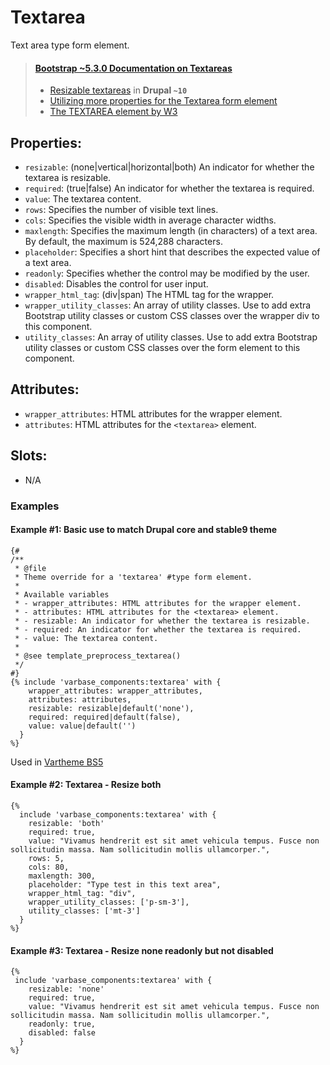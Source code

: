 # Textarea

Text area type form element.

> #### [Bootstrap ~5.3.0 Documentation on Textareas](https://getbootstrap.com/docs/5.3/forms/floating-labels/#textareas)
> * [Resizable textareas](https://git.drupalcode.org/project/drupal/-/blob/10.1.x/core/modules/system/css/components/resize.module.css) in **Drupal `~10`**
> * [Utilizing more properties for the Textarea form element](https://git.drupalcode.org/project/drupal/-/blob/10.1.x/core/includes/form.inc#L382)
> * [The TEXTAREA element by W3](https://www.w3.org/TR/html401/interact/forms.html#h-17.7)


## Properties:
* `resizable`: (none|vertical|horizontal|both) An indicator for whether the textarea is resizable.
* `required`: (true|false) An indicator for whether the textarea is required.
* `value`: The textarea content.
* `rows`: Specifies the number of visible text lines.
* `cols`: Specifies the visible width in average character widths.
* `maxlength`: Specifies the maximum length (in characters) of a text area. By default, the maximum is 524,288 characters.
* `placeholder`: Specifies a short hint that describes the expected value of a text area.
* `readonly`: Specifies whether the control may be modified by the user.
* `disabled`: Disables the control for user input.
* `wrapper_html_tag`: (div|span) The HTML tag for the wrapper.
* `wrapper_utility_classes`: An array of utility classes. Use to add extra Bootstrap utility classes or custom CSS classes over the wrapper div to this component.
* `utility_classes`: An array of utility classes. Use to add extra Bootstrap utility classes or custom CSS classes over the form element to this component.

## Attributes:
* `wrapper_attributes`: HTML attributes for the wrapper element.
* `attributes`: HTML attributes for the `<textarea>` element.

## Slots:
* N/A


### Examples

#### Example #1: Basic use to match Drupal core and stable9 theme
```
{#
/**
 * @file
 * Theme override for a 'textarea' #type form element.
 *
 * Available variables
 * - wrapper_attributes: HTML attributes for the wrapper element.
 * - attributes: HTML attributes for the <textarea> element.
 * - resizable: An indicator for whether the textarea is resizable.
 * - required: An indicator for whether the textarea is required.
 * - value: The textarea content.
 *
 * @see template_preprocess_textarea()
 */
#}
{% include 'varbase_components:textarea' with {
    wrapper_attributes: wrapper_attributes,
    attributes: attributes,
    resizable: resizable|default('none'),
    required: required|default(false),
    value: value|default('')
  }
%}
```
Used in [Vartheme BS5](https://github.com/Vardot/vartheme_bs5/blob/3.0.x/templates/form/textarea.html.twig)

#### Example #2: Textarea - Resize both
```
{%
  include 'varbase_components:textarea' with {
    resizable: 'both'
    required: true,
    value: "Vivamus hendrerit est sit amet vehicula tempus. Fusce non sollicitudin massa. Nam sollicitudin mollis ullamcorper.",
    rows: 5,
    cols: 80,
    maxlength: 300,
    placeholder: "Type test in this text area",
    wrapper_html_tag: "div",
    wrapper_utility_classes: ['p-sm-3'],
    utility_classes: ['mt-3']
  } 
%}
```

#### Example #3: Textarea - Resize none readonly but not disabled
```
{%
 include 'varbase_components:textarea' with {
    resizable: 'none'
    required: true,
    value: "Vivamus hendrerit est sit amet vehicula tempus. Fusce non sollicitudin massa. Nam sollicitudin mollis ullamcorper.",
    readonly: true,
    disabled: false
  } 
%}
```
